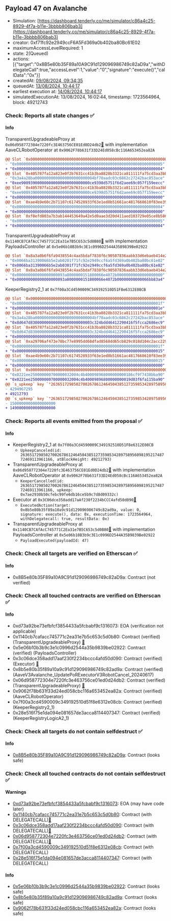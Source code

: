 ## Payload 47 on Avalanche

- Simulation: [https://dashboard.tenderly.co/me/simulator/c86a4c25-8929-4f7a-b11e-3bbbb806bab3](https://dashboard.tenderly.co/me/simulator/c86a4c25-8929-4f7a-b11e-3bbbb806bab3)
- creator: 0xf71fc92e2949ccF6A5Fd369a0b402ba80Bc61E02
- maximumAccessLevelRequired: 1
- state: 2(Queued)
- actions: [{"target":"0x8B5e80b35F89a10A9C91d129096986749c82aD9a","withDelegateCall":true,"accessLevel":1,"value":"0","signature":"execute()","callData":"0x"}]
- createdAt: [09/08/2024, 09:34:35](https://snowscan.xyz/tx/0xca0458f84cde22523e8b12b3196dd4cc60b41defb904a32d749f9a740781603b)
- queuedAt: [13/08/2024, 10:44:17](https://snowscan.xyz/tx/0xbd30f0985143fff72bf2b2c9accf598ad0606cf21f8db5c6486351d82d42df7c)
- earliest execution at: [14/08/2024, 10:44:17](https://www.epochconverter.com/countdown?q=1723632257)
- simulatedExecutionAt: 13/08/2024, 16:02:44, timestamp: 1723564964, block: 49212743
### Check: Reports all state changes :white_check_mark:

#### Info


TransparentUpgradeableProxy at `0x06d958772304e7220fc3E463756CE01Ed0D24db2`[:ghost:](https://github.com/bgd-labs/aave-address-book "MiscAvalanche.AAVE_CL_ROBOT_OPERATOR") with implementation AaveCLRobotOperator at `0x9062F78b631f33D24Ed058cBc116A653452ea82A`
```diff
@@ Slot `0x0000000000000000000000000000000000000000000000000000000000000002` @@
- "0x0000000000000000000000000000000000000000000000000000000000000005"
+ "0x0000000000000000000000000000000000000000000000000000000000000004"
@@ Slot `0x405787fa12a823e0f2b7631cc41b3ba8828b3321ca811111fa75cd3aa3bb5ad1` @@
- "0x3a4a28ba00000000000000000000000004bf70aadc03c6862c27242bac853ace"
+ "0xee900939000000000000000000000000ce9398d5751f6d2aee69c057f159eecc"
@@ Slot `0x405787fa12a823e0f2b7631cc41b3ba8828b3321ca811111fa75cd3aa3bb5ad2` @@
- "0xee900939000000000000000000000000ce9398d5751f6d2aee69c057f159eecc"
+ "0x0000000000000000000000000000000000000000000000000000000000000000"
@@ Slot `0xae4b9e60c2b71107c6174528933f63e1ed8b51661ac4817668610f83ee398974` @@
- "0x0000000000000000000000000000000000000000000000000000000000000004"
+ "0x0000000000000000000000000000000000000000000000000000000000000000"
@@ Slot `0xf0efd803a7b3ab144453649a42e5d0aae3d20d411aed103729e05ce8b58638d6` @@
- "0x0000000000000000000000000000000000000000000000000000000000000005"
+ "0x0000000000000000000000000000000000000000000000000000000000000004"
```

TransparentUpgradeableProxy at `0x1140CB7CAfAcC745771C2Ea31e7B5C653c5d0B80`[:ghost:](https://github.com/bgd-labs/aave-address-book "GovernanceV3Avalanche.PAYLOADS_CONTROLLER") with implementation PayloadsController at `0x5e06b10B3b9c3E1c0996D2544A35B9839Be02922`
```diff
@@ Slot `0x8a3a0b6f6fa9438554c4aa5bdaf7838f6c90507836aabb33d6ebaeb414e248f9` @@
- "0x0066ba31390066b5e2ab0201f71fc92e2949ccf6a5fd369a0b402ba80bc61e02"
+ "0x0066ba31390066b5e2ab0301f71fc92e2949ccf6a5fd369a0b402ba80bc61e02"
@@ Slot `0x8a3a0b6f6fa9438554c4aa5bdaf7838f6c90507836aabb33d6ebaeb414e248fa` @@
- "0x000000000000000000093a8000000151800066e4072b00000000000000000000"
+ "0x000000000000000000093a8000000151800066e4072b00000000000066bb83a4"
```

KeeperRegistry2_1 at `0x7f00a3Cd4590009C349192510D51F8e6312E08CB`
```diff
@@ Slot `0x0000000000000000000000000000000000000000000000000000000000000002` @@
- "0x000000000000000000000000000000000000000000000000000000000000001f"
+ "0x000000000000000000000000000000000000000000000000000000000000001e"
@@ Slot `0x405787fa12a823e0f2b7631cc41b3ba8828b3321ca811111fa75cd3aa3bb5ae2` @@
- "0x3a4a28ba00000000000000000000000004bf70aadc03c6862c27242bac853ace"
+ "0x8d647d830000000000000000000000003c324bdd46412290416f5fcca2686ec9"
@@ Slot `0x405787fa12a823e0f2b7631cc41b3ba8828b3321ca811111fa75cd3aa3bb5aec` @@
- "0x8d647d830000000000000000000000003c324bdd46412290416f5fcca2686ec9"
+ "0x0000000000000000000000000000000000000000000000000000000000000000"
@@ Slot `0xa29706af473e78bc77e8995dd68dfad8568dd65cb829c018d104c2acc229e0d4` @@
- "0x000000000000000000000000000000000000000000000000000000000000001f"
+ "0x0000000000000000000000000000000000000000000000000000000000000015"
@@ Slot `0xae4b9e60c2b71107c6174528933f63e1ed8b51661ac4817668610f83ee398974` @@
- "0x0000000000000000000000000000000000000000000000000000000000000015"
+ "0x0000000000000000000000000000000000000000000000000000000000000000"
@@ Slot `0x0000000000000000000000000000000000000000000000000000000000000014` @@
- "0x0221ee250000000700000032004c4b400098968000000000186cf9f7438bba90"
+ "0x0221ee250000000700000032004c4b40009896800000000019d03f6fa115ba90"
@@ `s_upkeep` key `"26365172985027002678612464504385127359853428975895609819521748772469113961166".maxValidBlocknumber` @@
- 4294967295
+ 49212793
@@ `s_upkeep` key `"26365172985027002678612464504385127359853428975895609819521748772469113961166".balance` @@
- 15000000000000000000
+ 14900000000000000000
```


### Check: Reports all events emitted from the proposal :white_check_mark:

#### Info

- KeeperRegistry2_1 at `0x7f00a3Cd4590009C349192510D51F8e6312E08CB`
  - `UpkeepCanceled(id: 26365172985027002678612464504385127359853428975895609819521748772469113961166, atBlockHeight: 49212793)`
- TransparentUpgradeableProxy at `0x06d958772304e7220fc3E463756CE01Ed0D24db2`[:ghost:](https://github.com/bgd-labs/aave-address-book "MiscAvalanche.AAVE_CL_ROBOT_OPERATOR") with implementation AaveCLRobotOperator at `0x9062F78b631f33D24Ed058cBc116A653452ea82A`
  - `KeeperCancelled(id: 26365172985027002678612464504385127359853428975895609819521748772469113961166, upkeep: 0x7ae2930b50cfebc99fe6db16ce5b9c7d8d09332c)`
- Executor at `0x3C06dce358add17aAf230f2234bCCC4afd50d090`[:ghost:](https://github.com/bgd-labs/aave-address-book "AaveV2Avalanche.POOL_ADMIN, AaveV3Avalanche.ACL_ADMIN, GovernanceV3Avalanche.EXECUTOR_LVL_1")
  - `ExecutedAction(target: 0x8b5e80b35f89a10a9c91d129096986749c82ad9a, value: 0, signature: execute(), data: 0x, executionTime: 1723564964, withDelegatecall: true, resultData: 0x)`
- TransparentUpgradeableProxy at `0x1140CB7CAfAcC745771C2Ea31e7B5C653c5d0B80`[:ghost:](https://github.com/bgd-labs/aave-address-book "GovernanceV3Avalanche.PAYLOADS_CONTROLLER") with implementation PayloadsController at `0x5e06b10B3b9c3E1c0996D2544A35B9839Be02922`
  - `PayloadExecuted(payloadId: 47)`

### Check: Check all targets are verified on Etherscan :white_check_mark:

#### Info

- 0x8B5e80b35F89a10A9C91d129096986749c82aD9a: Contract (not verified) 

### Check: Check all touched contracts are verified on Etherscan :white_check_mark:

#### Info

- 0xd73a92be73efbfcf3854433a5fcbabf9c1316073: EOA (verification not applicable)
- 0x1140cb7cafacc745771c2ea31e7b5c653c5d0b80: Contract (verified) (TransparentUpgradeableProxy) [:ghost:](https://github.com/bgd-labs/aave-address-book "GovernanceV3Avalanche.PAYLOADS_CONTROLLER")
- 0x5e06b10b3b9c3e1c0996d2544a35b9839be02922: Contract (verified) (PayloadsController) 
- 0x3c06dce358add17aaf230f2234bccc4afd50d090: Contract (verified) (Executor) [:ghost:](https://github.com/bgd-labs/aave-address-book "AaveV2Avalanche.POOL_ADMIN, AaveV3Avalanche.ACL_ADMIN, GovernanceV3Avalanche.EXECUTOR_LVL_1")
- 0x8b5e80b35f89a10a9c91d129096986749c82ad9a: Contract (verified) (AaveV3Avalanche_UpdatePoRExecutorV3RobotCancel_20240617) 
- 0x06d958772304e7220fc3e463756ce01ed0d24db2: Contract (verified) (TransparentUpgradeableProxy) [:ghost:](https://github.com/bgd-labs/aave-address-book "MiscAvalanche.AAVE_CL_ROBOT_OPERATOR")
- 0x9062f78b631f33d24ed058cbc116a653452ea82a: Contract (verified) (AaveCLRobotOperator) 
- 0x7f00a3cd4590009c349192510d51f8e6312e08cb: Contract (verified) (KeeperRegistry2_1) 
- 0x28e516f75e1da094e081657de3acca8114407347: Contract (verified) (KeeperRegistryLogicA2_1) 

### Check: Check all targets do not contain selfdestruct :white_check_mark:

#### Info

- [0x8B5e80b35F89a10A9C91d129096986749c82aD9a](https://snowscan.xyz/address/0x8B5e80b35F89a10A9C91d129096986749c82aD9a): Contract (looks safe)

### Check: Check all touched contracts do not contain selfdestruct :white_check_mark:

#### Warnings

- [0xd73a92be73efbfcf3854433a5fcbabf9c1316073](https://snowscan.xyz/address/0xd73a92be73efbfcf3854433a5fcbabf9c1316073): EOA (may have code later)
- [0x1140cb7cafacc745771c2ea31e7b5c653c5d0b80](https://snowscan.xyz/address/0x1140cb7cafacc745771c2ea31e7b5c653c5d0b80): Contract (with DELEGATECALL)[:ghost:](https://github.com/bgd-labs/aave-address-book "GovernanceV3Avalanche.PAYLOADS_CONTROLLER")
- [0x3c06dce358add17aaf230f2234bccc4afd50d090](https://snowscan.xyz/address/0x3c06dce358add17aaf230f2234bccc4afd50d090): Contract (with DELEGATECALL)[:ghost:](https://github.com/bgd-labs/aave-address-book "AaveV2Avalanche.POOL_ADMIN, AaveV3Avalanche.ACL_ADMIN, GovernanceV3Avalanche.EXECUTOR_LVL_1")
- [0x06d958772304e7220fc3e463756ce01ed0d24db2](https://snowscan.xyz/address/0x06d958772304e7220fc3e463756ce01ed0d24db2): Contract (with DELEGATECALL)[:ghost:](https://github.com/bgd-labs/aave-address-book "MiscAvalanche.AAVE_CL_ROBOT_OPERATOR")
- [0x7f00a3cd4590009c349192510d51f8e6312e08cb](https://snowscan.xyz/address/0x7f00a3cd4590009c349192510d51f8e6312e08cb): Contract (with DELEGATECALL)
- [0x28e516f75e1da094e081657de3acca8114407347](https://snowscan.xyz/address/0x28e516f75e1da094e081657de3acca8114407347): Contract (with DELEGATECALL)

#### Info

- [0x5e06b10b3b9c3e1c0996d2544a35b9839be02922](https://snowscan.xyz/address/0x5e06b10b3b9c3e1c0996d2544a35b9839be02922): Contract (looks safe)
- [0x8b5e80b35f89a10a9c91d129096986749c82ad9a](https://snowscan.xyz/address/0x8b5e80b35f89a10a9c91d129096986749c82ad9a): Contract (looks safe)
- [0x9062f78b631f33d24ed058cbc116a653452ea82a](https://snowscan.xyz/address/0x9062f78b631f33d24ed058cbc116a653452ea82a): Contract (looks safe)

